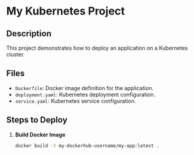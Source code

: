 # My Kubernetes Project

## Description
This project demonstrates how to deploy an application on a Kubernetes cluster.

## Files
- `Dockerfile`: Docker image definition for the application.
- `deployment.yaml`: Kubernetes deployment configuration.
- `service.yaml`: Kubernetes service configuration.

## Steps to Deploy

1. **Build Docker Image**
   ```sh
   docker build -t my-dockerhub-username/my-app:latest .

